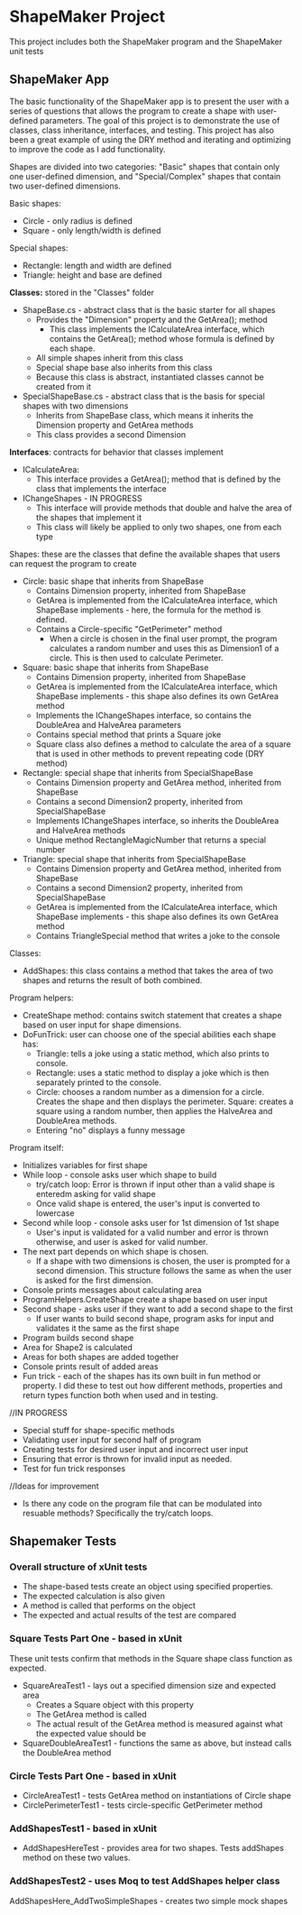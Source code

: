 # ShapeMaker Project
This project includes both the ShapeMaker program and the ShapeMaker unit tests

## ShapeMaker App

The basic functionality of the ShapeMaker app is to present the user with a series of questions that allows the program to create a shape with user-defined parameters. The goal of this project is to demonstrate the use of classes, class inheritance, interfaces, and testing. This project has also been a great example of using the DRY method and iterating and optimizing to improve the code as I add functionality.

Shapes are divided into two categories: "Basic" shapes that contain only one user-defined dimension, and "Special/Complex" shapes that contain two user-defined dimensions.

Basic shapes:
* Circle - only radius is defined
* Square - only length/width is defined

Special shapes:
* Rectangle: length and width are defined
* Triangle: height and base are defined

**Classes:** stored in the "Classes" folder
* ShapeBase.cs - abstract class that is the basic starter for all shapes
	* Provides the "Dimension" property and the GetArea(); method
		* This class implements the ICalculateArea interface, which contains the GetArea(); method whose formula is defined by each shape.
	* All simple shapes inherit from this class
	* Special shape base also inherits from this class
	* Because this class is abstract, instantiated classes cannot be created from it
* SpecialShapeBase.cs - abstract class that is the basis for special shapes with two dimensions
	* Inherits from ShapeBase class, which means it inherits the Dimension property and GetArea methods
	* This class provides a second Dimension

**Interfaces**: contracts for behavior that classes implement

* ICalculateArea:
	* This interface provides a GetArea(); method that is defined by the class that implements the interface
* IChangeShapes - IN PROGRESS
	* This interface will provide methods that double and halve the area of the shapes that implement it
	* This class will likely be applied to only two shapes, one from each type

Shapes: these are the classes that define the available shapes that users can request the program to create
* Circle: basic shape that inherits from ShapeBase
	* Contains Dimension property, inherited from ShapeBase 
	* GetArea is implemented from the ICalculateArea interface, which ShapeBase implements - here, the formula for the method is defined.
	* Contains a Circle-specific "GetPerimeter" method 
		* When a circle is chosen in the final user prompt, the program calculates a random number and uses this as Dimension1 of a circle. This is then used to calculate Perimeter.
* Square: basic shape that inherits from ShapeBase
	* Contains Dimension property, inherited from ShapeBase
	* GetArea is implemented from the ICalculateArea interface, which ShapeBase implements - this shape also defines its own GetArea method
	* Implements the IChangeShapes interface, so contains the DoubleArea and HalveArea parameters
	* Contains special method that prints a Square joke
	* Square class also defines a method to calculate the area of a square that is used in other methods to prevent repeating code (DRY method)
* Rectangle: special shape that inherits from SpecialShapeBase
	* Contains Dimension property and GetArea method, inherited from ShapeBase
	* Contains a second Dimension2 property, inherited from SpecialShapeBase
	* Implements IChangeShapes interface, so inherits the DoubleArea and HalveArea methods
	* Unique method RectangleMagicNumber that returns a special number
* Triangle: special shape that inherits from SpecialShapeBase
	* Contains Dimension property and GetArea method, inherited from ShapeBase
	* Contains a second Dimension2 property, inherited from SpecialShapeBase
	* GetArea is implemented from the ICalculateArea interface, which ShapeBase implements - this shape also defines its own GetArea method
	* Contains TriangleSpecial method that writes a joke to the console

Classes:
* AddShapes: this class contains a method that takes the area of two shapes and returns the result of both combined.

Program helpers:
* CreateShape method: contains switch statement that creates a shape based on user input for shape dimensions.
* DoFunTrick: user can choose one of the special abilities each shape has:
	* Triangle: tells a joke using a static method, which also prints to console.
	* Rectangle: uses a static method to display a joke which is then separately printed to the console.
	* Circle: chooses a random number as a dimension for a circle. Creates the shape and then displays the perimeter.
	Square: creates a square using a random number, then applies the HalveArea and DoubleArea methods.
	* Entering "no" displays a funny message

Program itself:
* Initializes variables for first shape
* While loop - console asks user which shape to build
	* try/catch loop: Error is thrown if input other than a valid shape is enteredm asking for valid shape
	* Once valid shape is entered, the user's input is converted to lowercase
* Second while loop - console asks user for 1st dimension of 1st shape
	* User's input is validated for a valid number and error is thrown otherwise, and user is asked for valid number.
* The next part depends on which shape is chosen.
	* If a shape with two dimensions is chosen, the user is prompted for a second dimension. This structure follows the same as when the user is asked for the first dimension.
* Console prints messages about calculating area
* ProgramHelpers.CreateShape create a shape based on user input
* Second shape - asks user if they want to add a second shape to the first
	* If user wants to build second shape, program asks for input and validates it the same as the first shape
* Program builds second shape
* Area for Shape2 is calculated
* Areas for both shapes are added together
* Console prints result of added areas
* Fun trick - each of the shapes has its own built in fun method or property. I did these to test out how different methods, properties and return types function both when used and in testing.

//IN PROGRESS
- Special stuff for shape-specific methods
- Validating user input for second half of program
- Creating tests for desired user input and incorrect user input
- Ensuring that error is thrown for invalid input as needed.
- Test for fun trick responses

//Ideas for improvement
* Is there any code on the program file that can be modulated into resuable methods? Specifically the try/catch loops.

## Shapemaker Tests

### Overall structure of xUnit tests
* The shape-based tests create an object using specified properties.
* The expected calculation is also given
* A method is called that performs on the object
* The expected and actual results of the test are compared

### Square Tests Part One - based in xUnit
These unit tests confirm that methods in the Square shape class function as expected.

* SquareAreaTest1 - lays out a specified dimension size and expected area
	* Creates a Square object with this property
	* The GetArea method is called 
	* The actual result of the GetArea method is measured against what the expected value should be	
* SquareDoubleAreaTest1 - functions the same as above, but instead calls the DoubleArea method

### Circle Tests Part One - based in xUnit
* CircleAreaTest1 - tests GetArea method on instantiations of Circle shape
* CirclePerimeterTest1 - tests circle-specific GetPerimeter method

### AddShapesTest1 - based in xUnit
* AddShapesHereTest - provides area for two shapes. Tests addShapes method on these two values.

### AddShapesTest2 - uses Moq to test AddShapes helper class
AddShapesHere_AddTwoSimpleShapes - creates two simple mock shapes